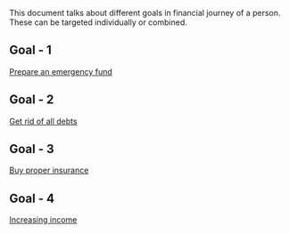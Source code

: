 This document talks about different goals in financial journey of a person. These can be targeted individually or combined.

Goal - 1
---------

[Prepare an emergency fund](https://github.com/stocks-and-finance/learning-materials/blob/master/emergency-funds.md)


Goal - 2
---------

[Get rid of all debts](https://github.com/stocks-and-finance/learning-materials/blob/master/financial-journey/debts.md)


Goal - 3
----------
[Buy proper insurance](https://github.com/stocks-and-finance/learning-materials/blob/master/financial-journey/insurance.md)


Goal - 4
--------
[Increasing income](https://github.com/stocks-and-finance/learning-materials/blob/master/financial-journey/increasing-income.md)
